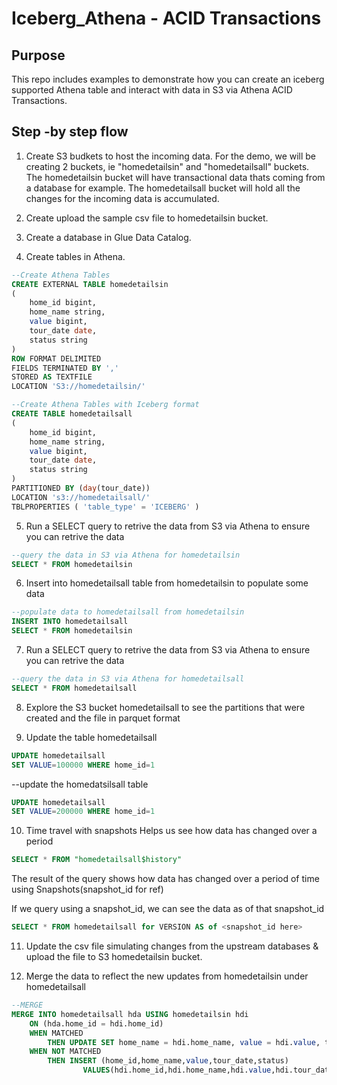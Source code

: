 # Iceberg_Athena - ACID Transactions

## Purpose

This repo includes examples to demonstrate how you can create an iceberg supported Athena table and interact with data in S3 via Athena ACID Transactions.

## Step -by step flow

1. Create S3 budkets to host the incoming data. 
For the demo, we will be creating 2 buckets, ie "homedetailsin" and "homedetailsall" buckets. The homedetailsin bucket will have transactional data thats coming from a database for example. The homedetailsall bucket will hold all the changes for the incoming data is accumulated. 

2. Create upload the sample csv file to homedetailsin bucket. 

3. Create a database in Glue Data Catalog. 

4. Create tables in Athena. 

```sql
--Create Athena Tables
CREATE EXTERNAL TABLE homedetailsin
(
    home_id bigint,
    home_name string,
    value bigint,
    tour_date date,
    status string
)
ROW FORMAT DELIMITED
FIELDS TERMINATED BY ','
STORED AS TEXTFILE
LOCATION 'S3://homedetailsin/'
```

```sql
--Create Athena Tables with Iceberg format
CREATE TABLE homedetailsall
(
    home_id bigint,
    home_name string,
    value bigint,
    tour_date date,
    status string
)
PARTITIONED BY (day(tour_date))
LOCATION 's3://homedetailsall/'
TBLPROPERTIES ( 'table_type' = 'ICEBERG' )
```

5. Run a SELECT query to retrive the data from S3 via Athena to ensure you can retrive the data

```sql
--query the data in S3 via Athena for homedetailsin
SELECT * FROM homedetailsin
```

6. Insert into homedetailsall table from homedetailsin to populate some data

```sql
--populate data to homedetailsall from homedetailsin
INSERT INTO homedetailsall
SELECT * FROM homedetailsin
```

7. Run a SELECT query to retrive the data from S3 via Athena to ensure you can retrive the data

```sql
--query the data in S3 via Athena for homedetailsall
SELECT * FROM homedetailsall
```

8. Explore the S3 bucket homedetailsall to see the partitions that were created and the file in parquet format 


9. Update the table homedetailsall

```sql
UPDATE homedetailsall
SET VALUE=100000 WHERE home_id=1
```

--update the homedatsilsall table

```sql
UPDATE homedetailsall
SET VALUE=200000 WHERE home_id=1
```

10. Time travel with snapshots 
Helps us see how data has changed over a period

```sql
SELECT * FROM "homedetailsall$history"
```

The result of the query shows how data has changed over a period of time using Snapshots(snapshot_id for ref)

If we query using a snapshot_id, we can see the data as of that snapshot_id

```sql
SELECT * FROM homedetailsall for VERSION AS of <snapshot_id here>
```

11. Update the csv file simulating changes from the upstream databases & upload the file to S3  homedetailsin bucket. 

12. Merge the data to reflect the new updates from homedetailsin under homedetailsall

```sql
--MERGE
MERGE INTO homedetailsall hda USING homedetailsin hdi
    ON (hda.home_id = hdi.home_id)
    WHEN MATCHED
        THEN UPDATE SET home_name = hdi.home_name, value = hdi.value, tour_date = hdi.tour_date, status = hdi.status
    WHEN NOT MATCHED
        THEN INSERT (home_id,home_name,value,tour_date,status)
                VALUES(hdi.home_id,hdi.home_name,hdi.value,hdi.tour_date,hdi.status)
```